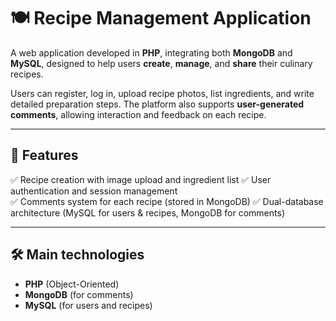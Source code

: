 # 🍽️ Recipe Management Application

A web application developed in **PHP**, integrating both **MongoDB** and **MySQL**, designed to help users **create**, **manage**, and **share** their culinary recipes.

Users can register, log in, upload recipe photos, list ingredients, and write detailed preparation steps. The platform also supports **user-generated comments**, allowing interaction and feedback on each recipe.

---

## 🚀 Features

✅ Recipe creation with image upload and ingredient list 
✅ User authentication and session management  
✅ Comments system for each recipe (stored in MongoDB) 
✅ Dual-database architecture (MySQL for users & recipes, MongoDB for comments)  

---

## 🛠️ Main technologies

- **PHP** (Object-Oriented)
- **MongoDB** (for comments)
- **MySQL** (for users and recipes)
